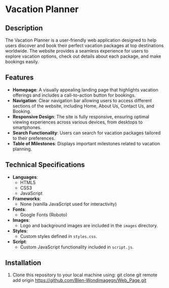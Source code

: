 # Vacation Planner

## Description

The Vacation Planner is a user-friendly web application designed to help users discover and book their perfect vacation packages at top destinations worldwide. The website provides a seamless experience for users to explore vacation options, check out details about each package, and make bookings easily.

## Features

- **Homepage**: A visually appealing landing page that highlights vacation offerings and includes a call-to-action button for bookings.
- **Navigation**: Clear navigation bar allowing users to access different sections of the website, including Home, About Us, Contact Us, and Booking.
- **Responsive Design**: The site is fully responsive, ensuring optimal viewing experiences across various devices, from desktops to smartphones.
- **Search Functionality**: Users can search for vacation packages tailored to their preferences.
- **Table of Milestones**: Displays important milestones related to vacation planning.

## Technical Specifications

- **Languages**:
  - HTML5
  - CSS3
  - JavaScript
- **Frameworks**:
  - None (vanilla JavaScript used for interactivity)
- **Fonts**:
  - Google Fonts (Roboto)
- **Images**:
  - Logo and background images are included in the `images` directory.
- **Styles**:
  - Custom styles defined in `styles.css`.
- **Script**:
  - Custom JavaScript functionality included in `script.js`.

## Installation

1. Clone this repository to your local machine using:
   git clone git remote add origin https://github.com/Blen-Wondimagegn/Web_Page.git
